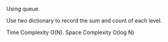 Using queue.

Use two dictionary to record the sum and count of each level.


Time Complexity O(N). Space Complexity O(log N)